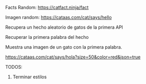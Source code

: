 Facts Random: https://catfact.ninja/fact

Imagen random: https://cataas.com/cat/says/hello

Recupera un hecho aleatorio de gatos de la primera API

Recuperar la primera palabra del hecho

Muestra una imagen de un gato con la primera palabra.

https://cataas.com/cat/says/hola?size=50&color=red&json=true

TODOS:
1. Terminar estilos